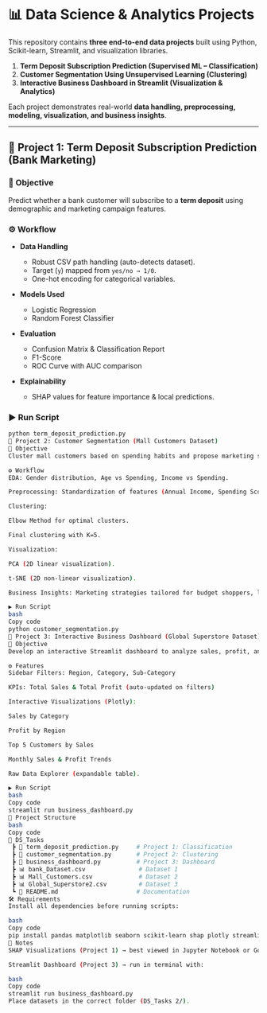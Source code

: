 # 📊 Data Science & Analytics Projects  

This repository contains **three end-to-end data projects** built using Python, Scikit-learn, Streamlit, and visualization libraries.  

1. **Term Deposit Subscription Prediction (Supervised ML – Classification)**  
2. **Customer Segmentation Using Unsupervised Learning (Clustering)**  
3. **Interactive Business Dashboard in Streamlit (Visualization & Analytics)**  

Each project demonstrates real-world **data handling, preprocessing, modeling, visualization, and business insights**.  

---

## 🔹 Project 1: Term Deposit Subscription Prediction (Bank Marketing)

### 📌 Objective
Predict whether a bank customer will subscribe to a **term deposit** using demographic and marketing campaign features.  

### ⚙️ Workflow
- **Data Handling**  
  - Robust CSV path handling (auto-detects dataset).  
  - Target (`y`) mapped from `yes/no → 1/0`.  
  - One-hot encoding for categorical variables.  

- **Models Used**  
  - Logistic Regression  
  - Random Forest Classifier  

- **Evaluation**  
  - Confusion Matrix & Classification Report  
  - F1-Score  
  - ROC Curve with AUC comparison  

- **Explainability**  
  - SHAP values for feature importance & local predictions.  

### ▶️ Run Script
```bash
python term_deposit_prediction.py
🔹 Project 2: Customer Segmentation (Mall Customers Dataset)
📌 Objective
Cluster mall customers based on spending habits and propose marketing strategies for each segment.

⚙️ Workflow
EDA: Gender distribution, Age vs Spending, Income vs Spending.

Preprocessing: Standardization of features (Annual Income, Spending Score).

Clustering:

Elbow Method for optimal clusters.

Final clustering with K=5.

Visualization:

PCA (2D linear visualization).

t-SNE (2D non-linear visualization).

Business Insights: Marketing strategies tailored for budget shoppers, luxury seekers, trendsetters, etc.

▶️ Run Script
bash
Copy code
python customer_segmentation.py
🔹 Project 3: Interactive Business Dashboard (Global Superstore Dataset)
📌 Objective
Develop an interactive Streamlit dashboard to analyze sales, profit, and performance across customer segments.

⚙️ Features
Sidebar Filters: Region, Category, Sub-Category

KPIs: Total Sales & Total Profit (auto-updated on filters)

Interactive Visualizations (Plotly):

Sales by Category

Profit by Region

Top 5 Customers by Sales

Monthly Sales & Profit Trends

Raw Data Explorer (expandable table).

▶️ Run Script
bash
Copy code
streamlit run business_dashboard.py
📂 Project Structure
bash
Copy code
📁 DS_Tasks
 ┣ 📜 term_deposit_prediction.py     # Project 1: Classification
 ┣ 📜 customer_segmentation.py       # Project 2: Clustering
 ┣ 📜 business_dashboard.py          # Project 3: Dashboard
 ┣ 📊 bank_Dataset.csv               # Dataset 1
 ┣ 📊 Mall_Customers.csv             # Dataset 2
 ┣ 📊 Global_Superstore2.csv         # Dataset 3
 ┗ 📜 README.md                      # Documentation
🛠️ Requirements
Install all dependencies before running scripts:

bash
Copy code
pip install pandas matplotlib seaborn scikit-learn shap plotly streamlit
📌 Notes
SHAP Visualizations (Project 1) → best viewed in Jupyter Notebook or Google Colab.

Streamlit Dashboard (Project 3) → run in terminal with:

bash
Copy code
streamlit run business_dashboard.py
Place datasets in the correct folder (DS_Tasks 2/).